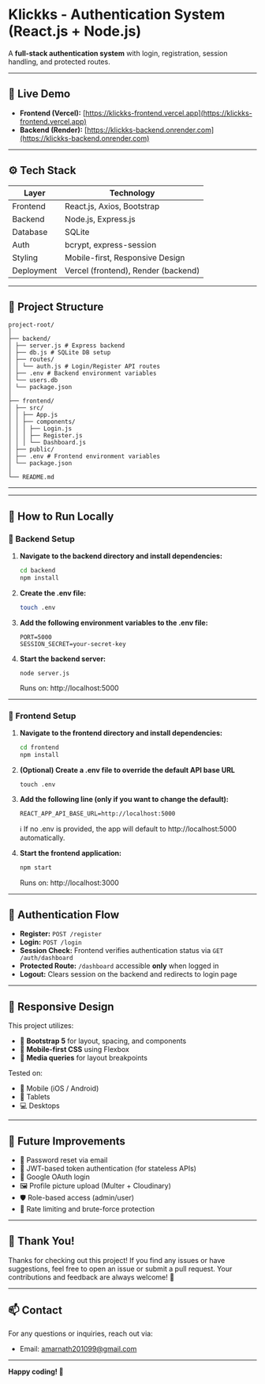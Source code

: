 # Klickks - Authentication System (React.js + Node.js)

A **full-stack authentication system** with login, registration, session handling, and protected routes.

---

## 🔗 Live Demo

- **Frontend (Vercel):** [https://klickks-frontend.vercel.app](https://klickks-frontend.vercel.app)
- **Backend (Render):** [https://klickks-backend.onrender.com](https://klickks-backend.onrender.com)

---

## ⚙️ Tech Stack

| Layer      | Technology                          |
| ---------- | ----------------------------------- |
| Frontend   | React.js, Axios, Bootstrap          |
| Backend    | Node.js, Express.js                 |
| Database   | SQLite                              |
| Auth       | bcrypt, express-session             |
| Styling    | Mobile-first, Responsive Design     |
| Deployment | Vercel (frontend), Render (backend) |

---

## 📂 Project Structure

```
project-root/
│
├── backend/
│ ├── server.js # Express backend
│ ├── db.js # SQLite DB setup
│ ├── routes/
│ │ └── auth.js # Login/Register API routes
│ ├── .env # Backend environment variables
│ └── users.db
│ └── package.json
│
├── frontend/
│ ├── src/
│ │ ├── App.js
│ │ ├── components/
│ │ │ ├── Login.js
│ │ │ ├── Register.js
│ │ │ └── Dashboard.js
│ ├── public/
│ ├── .env # Frontend environment variables
│ └── package.json
│
└── README.md
```

---

---

## 🚀 How to Run Locally

### 🔹 Backend Setup

1. **Navigate to the backend directory and install dependencies:**

   ```bash
   cd backend
   npm install
   ```

2. **Create the .env file:**

   ```bash
   touch .env
   ```

3. **Add the following environment variables to the .env file:**

   ```env
   PORT=5000
   SESSION_SECRET=your-secret-key
   ```

4. **Start the backend server:**

   ```bashs
   node server.js
   ```

   Runs on: http://localhost:5000

---

### 🔹 Frontend Setup

1. **Navigate to the frontend directory and install dependencies:**

   ```bash
   cd frontend
   npm install
   ```

2. **(Optional) Create a .env file to override the default API base URL**

   ```
   touch .env
   ```

3. **Add the following line (only if you want to change the default):**

   ```env
   REACT_APP_API_BASE_URL=http://localhost:5000
   ```

   ℹ️ If no .env is provided, the app will default to http://localhost:5000 automatically.

4. **Start the frontend application:**

   ```bash
   npm start
   ```

   Runs on: http://localhost:3000

---

## 🔐 Authentication Flow

- **Register:** `POST /register`
- **Login:** `POST /login`
- **Session Check:** Frontend verifies authentication status via `GET /auth/dashboard`
- **Protected Route:** `/dashboard` accessible **only** when logged in
- **Logout:** Clears session on the backend and redirects to login page

---

## 📱 Responsive Design

This project utilizes:

- 🚀 **Bootstrap 5** for layout, spacing, and components
- 📱 **Mobile-first CSS** using Flexbox
- 📏 **Media queries** for layout breakpoints

Tested on:

- 📱 Mobile (iOS / Android)
- 📲 Tablets
- 💻 Desktops

---

## 🧠 Future Improvements

- 📧 Password reset via email
- 🔐 JWT-based token authentication (for stateless APIs)
- 🤝 Google OAuth login
- 🖼️ Profile picture upload (Multer + Cloudinary)
- 🛡️ Role-based access (admin/user)
- 🚫 Rate limiting and brute-force protection

---

## 🙌 Thank You!

Thanks for checking out this project! If you find any issues or have suggestions, feel free to open an issue or submit a pull request. Your contributions and feedback are always welcome! 🚀

---

## 📫 Contact

For any questions or inquiries, reach out via:

- Email: amarnath201099@gmail.com

---

**Happy coding! 🎉**
